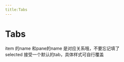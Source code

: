 ```yaml
---
title:Tabs
---
```

# Tabs

<ClientOnly>
<tabs-demos></tabs-demos>
</ClientOnly>
item 的name 和pane的name 是对应关系哦，不要忘记填了<br>
selected 接受一个默认的tab，具体样式可自行覆盖
